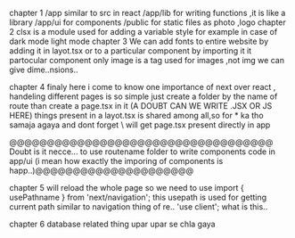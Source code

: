 chapter 1
/app similar to src in react 
/app/lib for writing functions ,it is like a library
/app/ui for components
/public for static files as photo ,logo
chapter 2
clsx is a module used for adding a variable style for example in case of dark mode light mode
chapter 3
We can add fonts to entire website by adding it in layot.tsx or to a particular component by importing it it partocular component only
image is a tag used for images ,not img we can give  dime..nsions..

chapter 4
finaly here i come to know one importance of next over react , handeling different pages is so simple just create a folder by the name of route than create a page.tsx in it (A DOUBT CAN WE WRITE .JSX OR JS HERE)
things present in a layot.tsx is shared among all,so for \* ka tho samaja agaya and dont forget \ will get page.tsx present directly in app

@@@@@@@@@@@@@@@@@@@@@@@@@@@@@@@@@@@ Doubt is it necce... to use routename folder to write components code in app/ui (i mean how exactly the imporing of components is happ..)@@@@@@@@@@@@@@@@@@@@@  



chapter 5 
<a> will reload the whole page so we need to use <Link>
import { usePathname } from 'next/navigation'; this usepath is used for getting current path similar to navigation thing of re..
'use client';  what is this..

chapter 6
database related thing upar upar se chla gaya 
